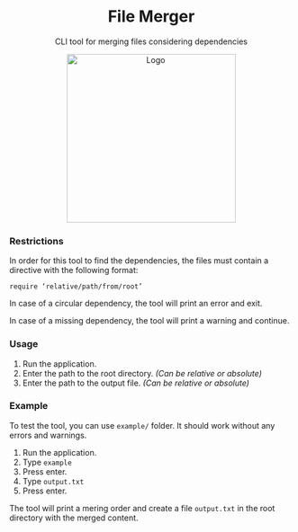 <div align="center">
    <h1>File Merger</h1>
    <p>CLI tool for merging files considering dependencies</p>
    <img src="https://cdn0.iconfinder.com/data/icons/file-58/512/merge-file-document-1024.png" height="300" alt="Logo">
</div>


### Restrictions

In order for this tool to find the dependencies, the files must contain a directive with the following format:

    require ‘relative/path/from/root’

In case of a circular dependency, the tool will print an error and exit.

In case of a missing dependency, the tool will print a warning and continue.

### Usage

1. Run the application.
2. Enter the path to the root directory. _(Can be relative or absolute)_
3. Enter the path to the output file. _(Can be relative or absolute)_

### Example

To test the tool, you can use `example/` folder. It should work without any errors and warnings.

1. Run the application.
2. Type `example`
3. Press enter.
4. Type `output.txt`
5. Press enter.

The tool will print a mering order and create a file `output.txt` in the root directory with the merged content.